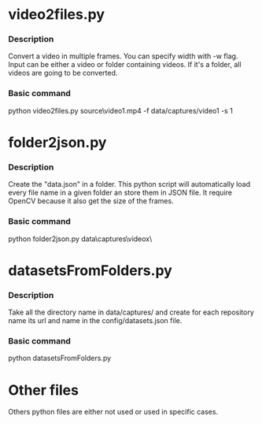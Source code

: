 # video2files.py
### Description
Convert a video in multiple frames. You can specify width with -w flag. Input can be either a video or folder containing videos. If it's a folder, all videos are going to be converted. 
### Basic command
python video2files.py source\video1.mp4 -f data/captures/video1 -s 1  

# folder2json.py
### Description
Create the "data.json" in a folder. This python script will automatically load every file name in a given folder an store them in JSON file. It require OpenCV because it also get the size of the frames.  
### Basic command
python folder2json.py data\captures\videox\  

# datasetsFromFolders.py
### Description
Take all the directory name in data/captures/ and create for each repository name
its url and name in the config/datasets.json file.  
### Basic command
python datasetsFromFolders.py  

# Other files
Others python files are either not used or used in specific cases. 